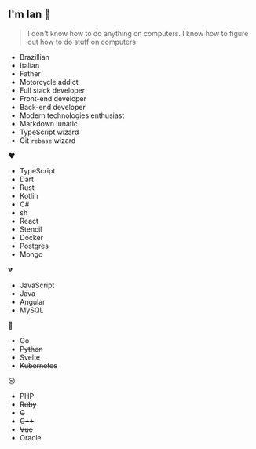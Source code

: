 ## I'm Ian 🤘

> I don't know how to do anything on computers. I know how to figure out how to do stuff on computers

- Brazillian
- Italian
- Father
- Motorcycle addict
- Full stack developer
- Front-end developer
- Back-end developer
- Modern technologies enthusiast
- Markdown lunatic
- TypeScript wizard
- Git `rebase` wizard

❤️

- TypeScript
- Dart
- ~~Rust~~
- Kotlin
- C#
- sh
- React
- Stencil
- Docker
- Postgres
- Mongo

💔

- JavaScript
- Java
- Angular
- MySQL

🤔

- Go
- ~~Python~~
- Svelte
- ~~Kubernetes~~

😒

- PHP
- ~~Ruby~~
- ~~C~~
- ~~C++~~
- ~~Vue~~
- Oracle
